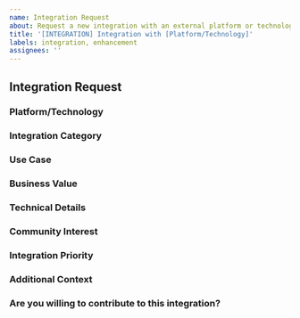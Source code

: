 ```yaml
---
name: Integration Request
about: Request a new integration with an external platform or technology
title: '[INTEGRATION] Integration with [Platform/Technology]'
labels: integration, enhancement
assignees: ''
---
```


## Integration Request

### Platform/Technology
<!-- Name and link to the platform or technology you're requesting an integration with -->

### Integration Category
<!-- Choose one of: Cloud Platform / Data Storage / Analytics & BI / AI & ML / Data Engineering / DevOps & CI/CD / Security / Industry Solutions -->

### Use Case
<!-- Describe how you would use this integration and the problems it would solve -->

### Business Value
<!-- Explain the value this integration would bring to Circle Core users -->

### Technical Details
<!-- Provide any relevant API documentation, SDK links, or technical details that would help with implementation -->

### Community Interest
<!-- If possible, provide evidence of community interest in this integration (forum discussions, related issues, etc.) -->

### Integration Priority
<!-- Choose one: High / Medium / Low -->

### Additional Context
<!-- Add any other context or information about the integration request here -->

### Are you willing to contribute to this integration?
<!-- Yes / No / Partially -->
